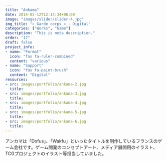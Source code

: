 ```yaml
---
title: "Ankama"
date: 2014-05-12T12:14:34+06:00
image: "images/slider/slider-4.jpg"
img_title: "« Garde corps » - Digital"
categories: ["Works", "Game"]
description: "This is meta description."
order: "17"
draft: false
project_info:
- name: "Format"
  icon: "fas fa-ruler-combined"
  content: "various"
- name: "Support"
  icon: "fas fa-paint-brush"
  content: "Digital"
resources:
- src: images/portfolio/ankama-2.jpg
  title:
- src: images/portfolio/ankama-3.jpg
  title:
- src: images/portfolio/ankama-4.jpg
  title:
- src: images/portfolio/ankama-5.jpg
  title:
- src: images/portfolio/ankama-6.jpg
  title:
---
```


アンカマは「Dofus」、「Wakfu」といったタイトルを制作しているフランスのゲーム会社です。ゲーム開発のコンセプトアート、メディア展開用のイラスト、TCGプロジェクトのイラスト等担当していました。
